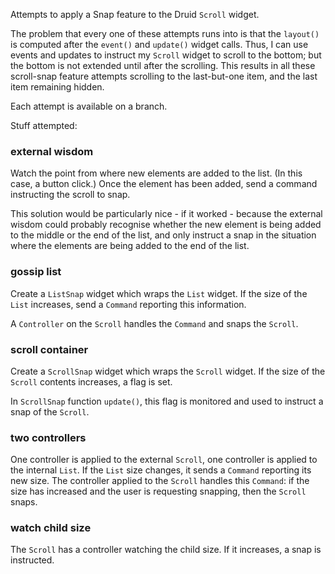 Attempts to apply a Snap feature to the Druid `Scroll` widget.

The problem that every one of these attempts runs into is that the `layout()` is computed after the `event()` and `update()` widget calls. Thus, I can use events and updates to instruct my `Scroll` widget to scroll to the bottom; but the bottom is not extended until after the scrolling. This results in all these scroll-snap feature attempts scrolling to the last-but-one item, and the last item remaining hidden.

Each attempt is available on a branch.

Stuff attempted:

### external wisdom

Watch the point from where new elements are added to the list. (In this case, a button click.) Once the element has been added, send a command instructing the scroll to snap.

This solution would be particularly nice - if it worked - because the external wisdom could probably recognise whether the new element is being added to the middle or the end of the list, and only instruct a snap in the situation where the elements are being added to the end of the list.

### gossip list

Create a `ListSnap` widget which wraps the `List` widget. If the size of the `List` increases, send a `Command` reporting this information.

A `Controller` on the `Scroll` handles the `Command` and snaps the `Scroll`.

### scroll container

Create a `ScrollSnap` widget which wraps the `Scroll` widget. If the size of the `Scroll` contents increases, a flag is set.

In `ScrollSnap` function `update()`, this flag is monitored and used to instruct a snap of the `Scroll`.

### two controllers

One controller is applied to the external `Scroll`, one controller is applied to the internal `List`. If the `List` size changes, it sends a `Command` reporting its new size. The controller applied to the `Scroll` handles this `Command`: if the size has increased and the user is requesting snapping, then the `Scroll` snaps.

### watch child size

The `Scroll` has a controller watching the child size. If it increases, a snap is instructed.
